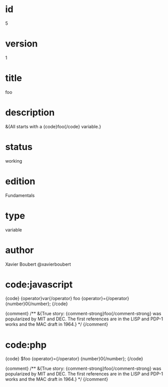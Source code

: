 # id

5

# version

1

# title

foo

# description

&{All starts with a {code}foo{/code} variable.}

# status

working

# edition

Fundamentals

# type

variable

# author

Xavier Boubert @xavierboubert

# code:javascript

{code}
{operator}var{/operator} foo {operator}={/operator} {number}0{/number};
{/code}

{comment}
/**
&{True story: {comment-strong}foo{/comment-strong} was popularized by MIT and DEC. The first references are in the LISP and PDP-1 works and the MAC draft in 1964.}
*/
{/comment}

# code:php

{code}
$foo {operator}={/operator} {number}0{/number};
{/code}

{comment}
/**
&{True story: {comment-strong}foo{/comment-strong} was popularized by MIT and DEC. The first references are in the LISP and PDP-1 works and the MAC draft in 1964.}
*/
{/comment}